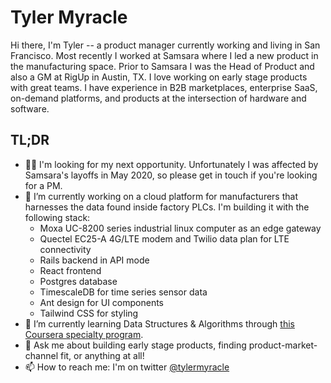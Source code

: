 **Tyler Myracle**
==================

Hi there, I'm Tyler -- a product manager currently working and living in San Francisco. Most recently I worked at Samsara where I led a new product in the manufacturing space. Prior to Samsara I was the Head of Product and also a GM at RigUp in Austin, TX. I love working on early stage products with great teams. I have experience in B2B marketplaces, enterprise SaaS, on-demand platforms, and products at the intersection of hardware and software.   
  
  
**TL;DR**
---------

- 🕵️‍♂️ I'm looking for my next opportunity. Unfortunately I was affected by Samsara's layoffs in May 2020, so please get in touch if you're looking for a PM.
- 🔭 I’m currently working on a cloud platform for manufacturers that harnesses the data found inside factory PLCs. I'm building it with the following stack:
  * Moxa UC-8200 series industrial linux computer as an edge gateway
  * Quectel EC25-A 4G/LTE modem and Twilio data plan for LTE connectivity
  * Rails backend in API mode
  * React frontend
  * Postgres database
  * TimescaleDB for time series sensor data
  * Ant design for UI components
  * Tailwind CSS for styling
- 🌱 I’m currently learning Data Structures & Algorithms through [this Coursera specialty program](https://www.coursera.org/specializations/data-structures-algorithms). 
- 💬 Ask me about building early stage products, finding product-market-channel fit, or anything at all!
- 📫 How to reach me: I'm on twitter [@tylermyracle](https://tmm.sh/twitter)

<!--
**tmyracle/tmyracle** is a ✨ _special_ ✨ repository because its `README.md` (this file) appears on your GitHub profile.

Here are some ideas to get you started:

- 🔭 I’m currently working on ...
- 🌱 I’m currently learning ...
- 👯 I’m looking to collaborate on ...
- 🤔 I’m looking for help with ...
- 💬 Ask me about ...
- 📫 How to reach me: ...
- 😄 Pronouns: ...
- ⚡ Fun fact: ...
-->

